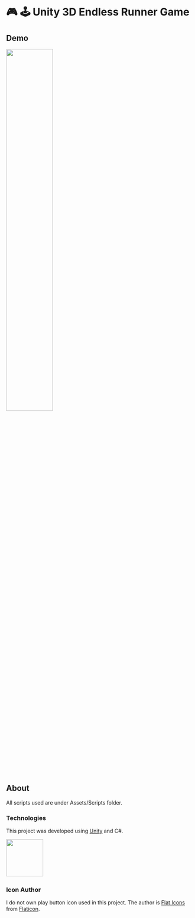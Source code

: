# 🎮 🕹️ Unity 3D Endless Runner Game

## Demo

<img src="https://github.com/blaz-cerpnjak/unity-3d-mobile-game/blob/main/gameplay_demo.gif" width="50%"/>

## About
All scripts used are under Assets/Scripts folder.

### Technologies
This project was developed using [Unity](https://unity.com/) and C#.

<img src="https://store-speedtree-com.exactdn.com/site-assets/uploads/Unity-Logo-White.png?strip=all&lossy=1&quality=73&w=2560&ssl=1" height="100">&nbsp;

### Icon Author
I do not own play button icon used in this project. The author is [Flat Icons](https://www.flaticon.com/premium-icon/play_3588455) from [Flaticon](https://www.flaticon.com/).
